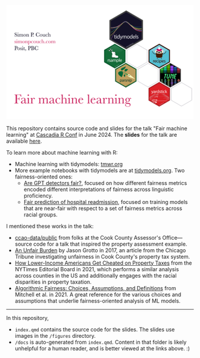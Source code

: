 ![A poster displaying the talk title, "Fair machine learning," as well as my name and website simonpcouch.com. Beside the text is a set of six hexagonal logos, showing hex stickers for selected tidymodels packages.](figures/hero.png)

This repository contains source code and slides for the talk "Fair machine learning" at [Cascadia R Conf](https://cascadiarconf.org/) in June 2024. The **slides** for the talk are available [here](https://simonpcouch.github.io/cascadia-24).

To learn more about machine learning with R:

- Machine learning with tidymodels: [tmwr.org](tmwr.org)
- More example notebooks with tidymodels are at [tidymodels.org](tidymodels.org). Two fairness-oriented ones:
  * [Are GPT detectors fair?](https://www.tidymodels.org/learn/work/fairness-detectors/), focused on how different fairness metrics encoded different interpretations of fairness across linguistic proficiency.
  * [Fair prediction of hospital readmission](https://www.tidymodels.org/learn/work/fairness-readmission/), focused on training models that are near-fair with respect to a set of fairness metrics across racial groups.

I mentioned these works in the talk:

* [ccao-data/public](github.com/ccao-data/public) from folks at the Cook County Assessor's Office—source code for a talk that inspired the property assessment example.
* [An Unfair Burden](https://apps.chicagotribune.com/news/watchdog/cook-county-property-tax-divide/assessments.html) by Jason Grotto in 2017, an article from the Chicago Tribune investigating unfairness in Cook County's property tax system.
* [How Lower-Income Americans Get Cheated on Property Taxes](https://www.nytimes.com/2021/04/03/opinion/sunday/property-taxes-housing-assessment-inequality.html) from the NYTimes Editorial Board in 2021, which performs a similar analysis across counties in the US and additionally engages with the racial disparities in property taxation.
* [Algorithmic Fairness: Choices, Assumptions, and Definitions](https://www.annualreviews.org/content/journals/10.1146/annurev-statistics-042720-125902) from Mitchell et al. in 2021. A great reference for the various choices and assumptions that underlie fairness-oriented analysis of ML models.

----

In this repository,

-   `index.qmd` contains the source code for the slides. The slides use images in the `/figures` directory.
-   `/docs` is auto-generated from `index.qmd`. Content in that folder is likely unhelpful for a human reader, and is better viewed at the links above. :)

